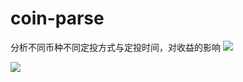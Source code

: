 # coin-parse

分析不同币种不同定投方式与定投时间，对收益的影响
![](https://p3-juejin.byteimg.com/tos-cn-i-k3u1fbpfcp/5d1c2e7ee0f14518b96700a88b3b7681~tplv-k3u1fbpfcp-zoom-1.image)

![](https://p3-juejin.byteimg.com/tos-cn-i-k3u1fbpfcp/ed63d327d6cd401d93b6e1dbeee06460~tplv-k3u1fbpfcp-zoom-1.image)


